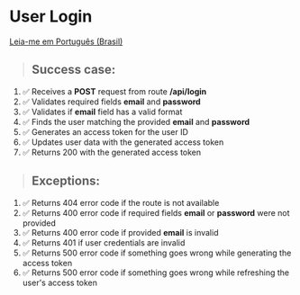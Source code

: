 # User Login

[Leia-me em Português (Brasil)](./login-pt_BR.md)

> ## Success case:
1. ✅ Receives a **POST** request from route **/api/login**
2. ✅ Validates required fields **email** and **password**
3. ✅ Validates if **email** field has a valid format
4. ✅ Finds the user matching the provided **email** and **password**
5. ✅ Generates an access token for the user ID
6. ✅ Updates user data with the generated access token
7. ✅ Returns 200 with the generated access token

> ## Exceptions:
1. ✅ Returns 404 error code if the route is not available
2. ✅ Returns 400 error code if required fields **email** or **password** were not provided
3. ✅ Returns 400 error code if provided **email** is invalid
4. ✅ Returns 401 if user credentials are invalid
5. ✅ Returns 500 error code if something goes wrong while generating the access token
6. ✅ Returns 500 error code if something goes wrong while refreshing the user's access token